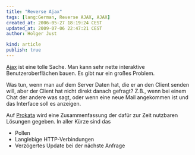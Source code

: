 ```yaml
---
title: "Reverse Ajax"
tags: [lang:German, Reverse AJAX, AJAX]
created_at: 2006-05-27 18:19:24 CEST
updated_at: 2009-07-06 22:47:21 CEST
author: Holger Just

kind: article
publish: true
---
```


[Ajax](http://de.wikipedia.org/wiki/Ajax_%28Programmierung%29) ist eine tolle Sache. Man kann sehr nette interaktive Benutzeroberflächen bauen. Es gibt nur ein großes Problem.

Was tun, wenn man auf dem Server Daten hat, die er an den Client senden will, aber der Client hat nicht direkt danach gefragt? Z.B., wenn bei einem Chat der andere was sagt, oder wenn eine neue Mail angekommen ist und das Interface soll es anzeigen.

Auf [Prokata](http://prokata.com/reverseajax) wird eine Zusammenfassung der dafür zur Zeit nutzbaren Lösungen gegeben. In aller Kürze sind das

* Pollen
* Langlebige HTTP-Verbindungen
* Verzögertes Update bei der nächste Anfrage